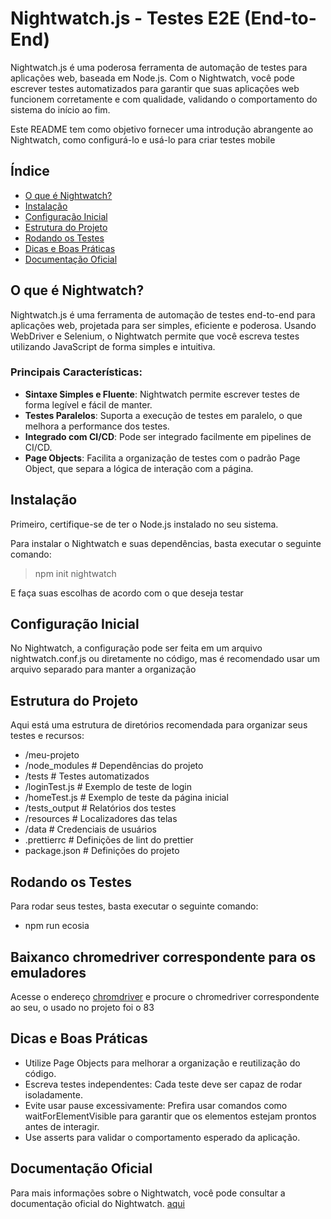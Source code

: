 # Nightwatch.js - Testes E2E (End-to-End)

Nightwatch.js é uma poderosa ferramenta de automação de testes para aplicações web, baseada em Node.js. Com o Nightwatch, você pode escrever testes automatizados para garantir que suas aplicações web funcionem corretamente e com qualidade, validando o comportamento do sistema do início ao fim.

Este README tem como objetivo fornecer uma introdução abrangente ao Nightwatch, como configurá-lo e usá-lo para criar testes mobile

## Índice

- [O que é Nightwatch?](#o-que-é-nightwatch)
- [Instalação](#instalação)
- [Configuração Inicial](#configuração-inicial)
- [Estrutura do Projeto](#estrutura-do-projeto)
- [Rodando os Testes](#rodando-os-testes)
- [Dicas e Boas Práticas](#dicas-e-boas-práticas)
- [Documentação Oficial](#documentação-oficial)

## O que é Nightwatch?

Nightwatch.js é uma ferramenta de automação de testes end-to-end para aplicações web, projetada para ser simples, eficiente e poderosa. Usando WebDriver e Selenium, o Nightwatch permite que você escreva testes utilizando JavaScript de forma simples e intuitiva.

### Principais Características:

- **Sintaxe Simples e Fluente**: Nightwatch permite escrever testes de forma legível e fácil de manter.
- **Testes Paralelos**: Suporta a execução de testes em paralelo, o que melhora a performance dos testes.
- **Integrado com CI/CD**: Pode ser integrado facilmente em pipelines de CI/CD.
- **Page Objects**: Facilita a organização de testes com o padrão Page Object, que separa a lógica de interação com a página.

## Instalação

Primeiro, certifique-se de ter o Node.js instalado no seu sistema.

Para instalar o Nightwatch e suas dependências, basta executar o seguinte comando:

> npm init nightwatch

E faça suas escolhas de acordo com o que deseja testar

## Configuração Inicial

No Nightwatch, a configuração pode ser feita em um arquivo nightwatch.conf.js ou diretamente no código, mas é recomendado usar um arquivo separado para manter a organização

## Estrutura do Projeto

Aqui está uma estrutura de diretórios recomendada para organizar seus testes e recursos:

- /meu-projeto
- /node_modules  # Dependências do projeto
- /tests         # Testes automatizados
- /loginTest.js  # Exemplo de teste de login
- /homeTest.js   # Exemplo de teste da página inicial
- /tests_output  # Relatórios dos testes
- /resources     # Localizadores das telas
- /data          # Credenciais de usuários
- .prettierrc    # Definições de lint do prettier
- package.json   # Definições do projeto

## Rodando os Testes

Para rodar seus testes, basta executar o seguinte comando:

- npm run ecosia

## Baixanco chromedriver correspondente para os emuladores

Acesse o endereço [chromdriver](https://chromedriver.storage.googleapis.com/index.html) e procure o chromedriver correspondente ao seu, o usado no projeto foi o 83

## Dicas e Boas Práticas

- Utilize Page Objects para melhorar a organização e reutilização do código.
- Escreva testes independentes: Cada teste deve ser capaz de rodar isoladamente.
- Evite usar pause excessivamente: Prefira usar comandos como waitForElementVisible para garantir que os elementos estejam prontos antes de interagir.
- Use asserts para validar o comportamento esperado da aplicação.

## Documentação Oficial

Para mais informações sobre o Nightwatch, você pode consultar a documentação oficial do Nightwatch. [aqui](https://nightwatchjs.org/)
